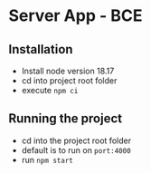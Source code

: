 # Server App - BCE

## Installation
* Install node version 18.17 
* cd into project root folder
* execute ```npm ci```

## Running the project
* cd into the project root folder
* default is to run on `port:4000`
* run ```npm start```